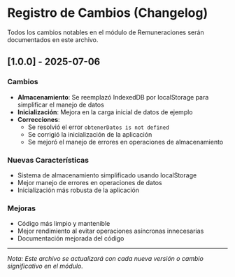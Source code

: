 # Registro de Cambios (Changelog)

Todos los cambios notables en el módulo de Remuneraciones serán documentados en este archivo.

## [1.0.0] - 2025-07-06

### Cambios
- **Almacenamiento**: Se reemplazó IndexedDB por localStorage para simplificar el manejo de datos
- **Inicialización**: Mejora en la carga inicial de datos de ejemplo
- **Correcciones**:
  - Se resolvió el error `obtenerDatos is not defined`
  - Se corrigió la inicialización de la aplicación
  - Se mejoró el manejo de errores en operaciones de almacenamiento

### Nuevas Características
- Sistema de almacenamiento simplificado usando localStorage
- Mejor manejo de errores en operaciones de datos
- Inicialización más robusta de la aplicación

### Mejoras
- Código más limpio y mantenible
- Mejor rendimiento al evitar operaciones asíncronas innecesarias
- Documentación mejorada del código

---
*Nota: Este archivo se actualizará con cada nueva versión o cambio significativo en el módulo.*
